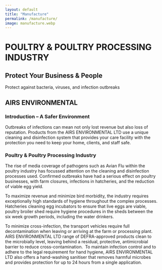 ```yaml
---
layout: default
title: "Manufacture"
permalink: /manufacture/
image: manufacture.webp
---
```


# POULTRY & POULTRY PROCESSING INDUSTRY
## Protect Your Business & People
Protect against bacteria, viruses, and infection outbreaks

## AIRS ENVIRONMENTAL

### Introduction – A Safer Environment
Outbreaks of infections can mean not only lost revenue but also loss of reputation. Products from the AIRS ENVIRONMENTAL LTD use a unique cleaning and disinfection system that provides your care facility with the protection you need to keep your home, clients, and staff safe.

### Poultry & Poultry Processing Industry
The rise of media coverage of pathogens such as Avian Flu within the poultry industry has focussed attention on the cleaning and disinfection processes used. Confirmed outbreaks have had a serious effect on poultry businesses, with farm closures, infections in hatcheries, and the reduction of viable egg yield.

To maximize revenue and minimize bird morbidity, the industry requires exceptionally high standards of hygiene throughout the complex processes. Hatcheries cleaning egg incubators to ensure that live eggs are viable, poultry broiler shed require hygiene procedures in the sheds between the six week growth periods, including the water drinkers.

To minimize cross-infection, the transport vehicles require full decontamination when leaving or arriving at the farm or processing plant. AIRS ENVIRONMENTAL LTD range of DEFRA-approved products clean to the microbially level, leaving behind a residual, protective, antimicrobial barrier to reduce cross-contamination.
​
To maintain infection control and to adhere to the legal requirement for hand hygiene, AIRS ENVIRONMENTAL LTD also offers a hand-washing sanitiser that removes harmful microbes and provides protection for up to 24 hours from a single application.